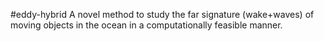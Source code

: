 #eddy-hybrid
A novel method to study the far signature (wake+waves) of moving objects in the ocean in a computationally feasible manner.
